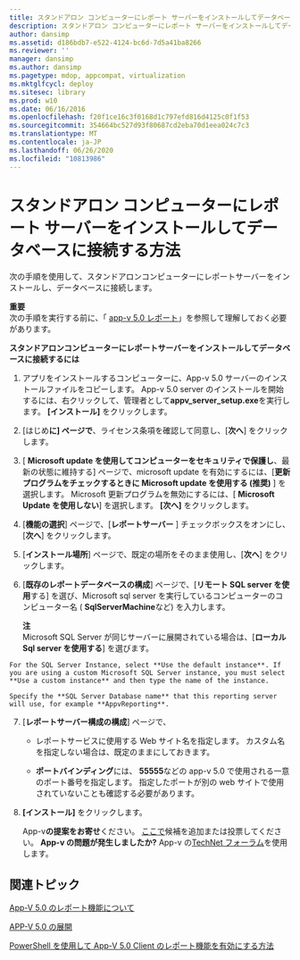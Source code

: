 ```yaml
---
title: スタンドアロン コンピューターにレポート サーバーをインストールしてデータベースに接続する方法
description: スタンドアロン コンピューターにレポート サーバーをインストールしてデータベースに接続する方法
author: dansimp
ms.assetid: d186bdb7-e522-4124-bc6d-7d5a41ba8266
ms.reviewer: ''
manager: dansimp
ms.author: dansimp
ms.pagetype: mdop, appcompat, virtualization
ms.mktglfcycl: deploy
ms.sitesec: library
ms.prod: w10
ms.date: 06/16/2016
ms.openlocfilehash: f20f1ce16c3f0168d1c797efd816d4125c0f1f53
ms.sourcegitcommit: 354664bc527d93f80687cd2eba70d1eea024c7c3
ms.translationtype: MT
ms.contentlocale: ja-JP
ms.lasthandoff: 06/26/2020
ms.locfileid: "10813986"
---
```

# スタンドアロン コンピューターにレポート サーバーをインストールしてデータベースに接続する方法


次の手順を使用して、スタンドアロンコンピューターにレポートサーバーをインストールし、データベースに接続します。

**重要**  
次の手順を実行する前に、「 [app-v 5.0 レポート](about-app-v-50-reporting.md)」を参照して理解しておく必要があります。



**スタンドアロンコンピューターにレポートサーバーをインストールしてデータベースに接続するには**

1.  アプリをインストールするコンピューターに、App-v 5.0 サーバーのインストールファイルをコピーします。 App-v 5.0 server のインストールを開始するには、右クリックして、管理者として**appv\_server\_setup.exe**を実行します。 **[インストール]** をクリックします。

2.  [はじめ**に] ページで**、ライセンス条項を確認して同意し、[**次へ**] をクリックします。

3.  [ **Microsoft update を使用してコンピューターをセキュリティで保護し**、最新の状態に維持する] ページで、microsoft update を有効にするには、[**更新プログラムをチェックするときに Microsoft update を使用する (推奨)** ] を選択します。 Microsoft 更新プログラムを無効にするには、[ **Microsoft Update を使用しない**] を選択します。 **[次へ]** をクリックします。

4.  [**機能の選択**] ページで、[**レポートサーバー** ] チェックボックスをオンにし、[**次へ**] をクリックします。

5.  [**インストール場所**] ページで、既定の場所をそのまま使用し、[**次へ**] をクリックします。

6.  [**既存のレポートデータベースの構成**] ページで、[**リモート SQL server を使用**する] を選び、Microsoft sql server を実行しているコンピューターのコンピューター名 ( **SqlServerMachine**など) を入力します。

    **注**  
    Microsoft SQL Server が同じサーバーに展開されている場合は、[**ローカル Sql server を使用する**] を選びます。



~~~
For the SQL Server Instance, select **Use the default instance**. If you are using a custom Microsoft SQL Server instance, you must select **Use a custom instance** and then type the name of the instance.

Specify the **SQL Server Database name** that this reporting server will use, for example **AppvReporting**.
~~~

7. [**レポートサーバー構成の構成**] ページで、

   -   レポートサービスに使用する Web サイト名を指定します。 カスタム名を指定しない場合は、既定のままにしておきます。

   -   **ポートバインディング**には、 **55555**などの app-v 5.0 で使用される一意のポート番号を指定します。 指定したポートが別の web サイトで使用されていないことも確認する必要があります。

8. **[インストール]** をクリックします。

   App-v**の提案をお寄せ**ください。 [ここで](http://appv.uservoice.com/forums/280448-microsoft-application-virtualization)候補を追加または投票してください。 **App-v の問題が発生しましたか?** App-v の[TechNet フォーラム](https://social.technet.microsoft.com/Forums/home?forum=mdopappv)を使用します。

## 関連トピック


[App-V 5.0 のレポート機能について](about-app-v-50-reporting.md)

[APP-V 5.0 の展開](deploying-app-v-50.md)

[PowerShell を使用して App-V 5.0 Client のレポート機能を有効にする方法](how-to-enable-reporting-on-the-app-v-50-client-by-using-powershell.md)









